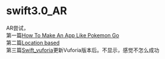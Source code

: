 # swift3.0_AR
AR尝试，<br>第一篇<a href="https://www.raywenderlich.com/151817/how-to-make-an-app-like-pokemon-go">How To Make An App Like Pokemon Go</a>
<br>第二篇<a href="https://www.raywenderlich.com/146436/augmented-reality-ios-tutorial-location-based-2">Location based</a>
<br>第三篇<a href="https://github.com/yshrkt/VuforiaSampleSwift">Swift_vuforia</a>更新Vuforia版本后。不显示，感觉不怎么成功
